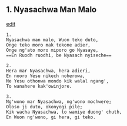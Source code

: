 
## 1.  Nyasachwa Man Malo
[edit](https://docs.google.com/document/d/1iJZIms8bGRqZjL53tRaugeP39YSe80In/edit?mode=html)



    1.
    Nyasachwa man malo, Wuon teko duto,
    Onge teko moro mak tekone adier,
    Onge ng'ato moro miporo go Nyasaye, 
    ==En Ruodh ruodhi, be Nyasach nyiseche==

    2.
    Hera mar Nyasachwa, hera adieri,
    En nooro Yesu nikech noherowa,
    Ne Yesu othonwa mondo kik walal ngang',
    To wanahere kak'owinjore.

    3.
    Ng'wono mar Nyasachwa, ng'wono mochwere;
    Oloso ji duto, okonyogi pile;
    Kik wacha Nyasachwa, to wamiye duong' chuth,
    En Wuon ng'wono, gi hera, gi teko.
